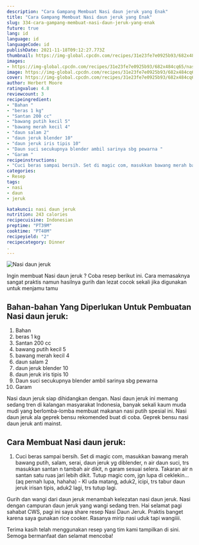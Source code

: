 ```yaml
---
description: "Cara Gampang Membuat Nasi daun jeruk yang Enak"
title: "Cara Gampang Membuat Nasi daun jeruk yang Enak"
slug: 334-cara-gampang-membuat-nasi-daun-jeruk-yang-enak
future: true
lang: id
language: id
languageCode: id
publishDate: 2021-11-18T09:12:27.773Z 
thumbnail: https://img-global.cpcdn.com/recipes/31e23fe7e0925b93/682x484cq65/nasi-daun-jeruk-foto-resep-utama.png
images:
- https://img-global.cpcdn.com/recipes/31e23fe7e0925b93/682x484cq65/nasi-daun-jeruk-foto-resep-utama.png
image: https://img-global.cpcdn.com/recipes/31e23fe7e0925b93/682x484cq65/nasi-daun-jeruk-foto-resep-utama.png
cover: https://img-global.cpcdn.com/recipes/31e23fe7e0925b93/682x484cq65/nasi-daun-jeruk-foto-resep-utama.png
author: Herbert Moore
ratingvalue: 4.8
reviewcount: 3
recipeingredient:
- "Bahan "
- "beras 1 kg"
- "Santan 200 cc"
- "bawang putih kecil 5"
- "bawang merah kecil 4"
- "daun salam 2"
- "daun jeruk blender 10"
- "daun jeruk iris tipis 10"
- "Daun suci secukupnya blender ambil sarinya sbg pewarna "
- "Garam "
recipeinstructions:
- "Cuci beras sampai bersih. Set di magic com, masukkan bawang merah bawang putih, salam, serai, daun jeruk yg diblender, n air daun suci, trs masukkan santan n tambah air dikit, n garam sesuai selera. Takaran air n santan satu ruas jari lebih dikit. Tutup magic com, jgn lupa di ceklekin... (aq pernah lupa, hahaha) Kl uda matang, aduk2, icipi, trs tabur daun jeruk irisan tipis, aduk2 lagi, trs tutup lagi."
categories:
- Resep
tags:
- nasi
- daun
- jeruk

katakunci: nasi daun jeruk 
nutrition: 243 calories
recipecuisine: Indonesian
preptime: "PT39M"
cooktime: "PT40M"
recipeyield: "2"
recipecategory: Dinner
. 
---
```



![Nasi daun jeruk](https://img-global.cpcdn.com/recipes/31e23fe7e0925b93/682x484cq65/nasi-daun-jeruk-foto-resep-utama.png)

Ingin membuat Nasi daun jeruk ? Coba resep berikut ini. Cara memasaknya sangat praktis namun hasilnya gurih dan lezat cocok sekali jika digunakan untuk menjamu tamu

<!--inarticleads1-->

## Bahan-bahan Yang Diperlukan Untuk Pembuatan Nasi daun jeruk:

1. Bahan 
1. beras 1 kg
1. Santan 200 cc
1. bawang putih kecil 5
1. bawang merah kecil 4
1. daun salam 2
1. daun jeruk blender 10
1. daun jeruk iris tipis 10
1. Daun suci secukupnya blender ambil sarinya sbg pewarna 
1. Garam 

Nasi daun jeruk siap dihidangkan dengan. Nasi daun jeruk ini memang sedang tren di kalangan masyarakat Indonesia, banyak sekali kaum muda mudi yang berlomba-lomba membuat makanan nasi putih spesial ini. Nasi daun jeruk ala geprek bensu rekomended buat di coba. Geprek bensu nasi daun jeruk anti mainst. 

<!--inarticleads2-->

## Cara Membuat Nasi daun jeruk:

1. Cuci beras sampai bersih. Set di magic com, masukkan bawang merah bawang putih, salam, serai, daun jeruk yg diblender, n air daun suci, trs masukkan santan n tambah air dikit, n garam sesuai selera. Takaran air n santan satu ruas jari lebih dikit. Tutup magic com, jgn lupa di ceklekin... (aq pernah lupa, hahaha) - Kl uda matang, aduk2, icipi, trs tabur daun jeruk irisan tipis, aduk2 lagi, trs tutup lagi.


Gurih dan wangi dari daun jeruk menambah kelezatan nasi daun jeruk. Nasi dengan campuran daun jeruk yang wangi sedang tren. Hai selamat pagi sahabat CWS, pagi ini saya share resep Nasi Daun Jeruk. Praktis banget karena saya gunakan rice cooker. Rasanya mirip nasi uduk tapi wangiiii. 

Terima kasih telah menggunakan resep yang tim kami tampilkan di sini. Semoga bermanfaat dan selamat mencoba!
